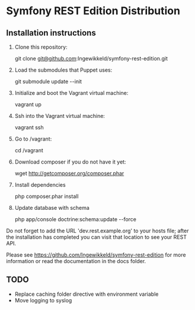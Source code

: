Symfony REST Edition Distribution
=================================

Installation instructions
-------------------------

1. Clone this repository:

    git clone git@github.com:Ingewikkeld/symfony-rest-edition.git

2. Load the submodules that Puppet uses:

    git submodule update --init

3. Initialize and boot the Vagrant virtual machine:

    vagrant up

4. Ssh into the Vagrant virtual machine:

    vagrant ssh

5. Go to /vagrant:

   cd /vagrant

6. Download composer if you do not have it yet:

   wget http://getcomposer.org/composer.phar

7. Install dependencies

   php composer.phar install

8. Update database with schema

   php app/console doctrine:schema:update --force

Do not forget to add the URL 'dev.rest.example.org' to your hosts file; after the
installation has completed you can visit that location to see your REST API.

Please see https://github.com/Ingewikkeld/symfony-rest-edition for more
information or read the documentation in the docs folder.


TODO
----

* Replace caching folder directive with environment variable
* Move logging to syslog
